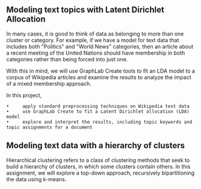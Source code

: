 ## Modeling text topics with Latent Dirichlet Allocation

In many cases, it is good to think of data as belonging to more than one cluster or category. For example, if we have a model for text data that includes both "Politics" and "World News" categories, then an article about a recent meeting of the United Nations should have membership in both categories rather than being forced into just one.

With this in mind, we will use GraphLab Create tools to fit an LDA model to a corpus of Wikipedia articles and examine the results to analyze the impact of a mixed membership approach.

In this project,

    •	  apply standard preprocessing techniques on Wikipedia text data
    •	  use GraphLab Create to fit a Latent Dirichlet allocation (LDA) model
    •	  explore and interpret the results, including topic keywords and topic assignments for a document


## Modeling text data with a hierarchy of clusters
Hierarchical clustering refers to a class of clustering methods that seek to build a hierarchy of clusters, in which some clusters contain others. In this assignment, we will explore a top-down approach, recursively bipartitioning the data using k-means.
